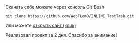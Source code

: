 Скачать себе можете через консоль Git Bush
```
git clone https://github.com/WebFLomD/INLINE_TestTask.git
```

Или можете [открыть сайт (клик)](https://webflomd.github.io/INLINE_TestTask/)

Реализовал проект за 2 дня. Спасибо за внимание!
